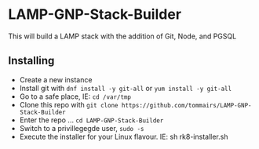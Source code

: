 # LAMP-GNP-Stack-Builder
This will build a LAMP stack with the addition of Git, Node, and PGSQL

## Installing
 - Create a new instance
 - Install git with ```dnf install -y git-all``` or ```yum install -y git-all```
 - Go to a safe place, IE: ```cd /var/tmp```
 - Clone this repo with ```git clone https://github.com/tommairs/LAMP-GNP-Stack-Builder```
 - Enter the repo ... ```cd LAMP-GNP-Stack-Builder```
 - Switch to a privillegegde user, ```sudo -s```
 - Execute the installer for your Linux flavour.  IE: sh rk8-installer.sh
 
